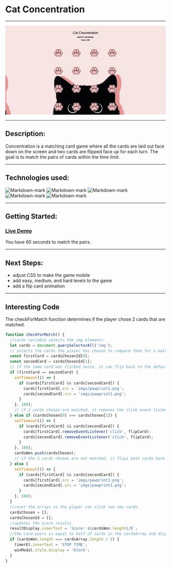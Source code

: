 # Cat Concentration

---

![Markdown-mark](imgs/gamescreenshot.png)

---

## Description: 
Concentration is a matching card game where all the cards are laid out face down on the screen and two cards are flipped face up for each turn. The goal is to match the pairs of cards within the time limit.

---

## Technologies used:
![Markdown-mark](https://img.shields.io/badge/JavaScript-F7DF1E?style=for-the-badge&logo=javascript&logoColor=black)
![Markdown-mark](https://img.shields.io/badge/HTML-239120?style=for-the-badge&logo=html5&logoColor=white)
![Markdown-mark](https://img.shields.io/badge/CSS-239120?&style=for-the-badge&logo=css3&logoColor=white)
![Markdown-mark](https://img.shields.io/badge/GitHub-100000?style=for-the-badge&logo=github&logoColor=white)
![Markdown-mark](https://img.shields.io/badge/Xcode-007ACC?style=for-the-badge&logo=Xcode&logoColor=white)

---
## Getting Started: 

### [Live Demo](https://sally-kam.github.io/concentrationGame/) 

You have 60 seconds to match the pairs. 

---

## Next Steps:

* adjust CSS to make the game mobile 
* add easy, medium, and hard levels to the game
* add a flip card animation

---

## Interesting Code

The checkForMatch function determines if the player chose 2 cards that are matched. 

```js
function checkForMatch() {
  //cards variable selects the img elements
  let cards = document.querySelectorAll('img');
  // selects the cards the player has chosen to compare them for a match
  const firstCard = cardsChosenId[0];
  const secondCard = cardsChosenId[1];
  // if the same card was clicked twice, it can flip back to the default card
  if (firstCard == secondCard) {
    setTimeout(() => {
      if (cards[firstCard] && cards[secondCard]) {
        cards[firstCard].src = 'imgs/pawprint1.png';
        cards[secondCard].src = 'imgs/pawprint1.png';
      }
    }, 100);
    // if 2 cards chosen are matched, it removes the click event listener to lock them in the flipped image and keeps track of the matched card pairs by pushing.
  } else if (cardsChosen[0] === cardsChosen[1]) {
    setTimeout(() => {
      if (cards[firstCard] && cards[secondCard]) {
        cards[firstCard].removeEventListener('click', flipCard);
        cards[secondCard].removeEventListener('click', flipCard);
      }
    }, 100);
    cardsWon.push(cardsChosen);
    // if the 2 cards chosen are not matched, it flips both cards back.
  } else {
    setTimeout(() => {
      if (cards[firstCard] && cards[secondCard]) {
        cards[firstCard].src = 'imgs/pawprint1.png';
        cards[secondCard].src = 'imgs/pawprint1.png';
      }
    }, 100);
  }
  //reset the arrays so the player can click two new cards.
  cardsChosen = [];
  cardsChosenId = [];
  //updates the score results
  resultDisplay.innerText = `Score: ${cardsWon.length}/8`;
  //the card pairs is equal to half of cards in the cardsArray and displays the winning pop-up modal
  if (cardsWon.length === cardsArray.length / 2) {
    timerEl.innerText = 'STOP TIME';
    winModal.style.display = 'block';
  }
}
```










